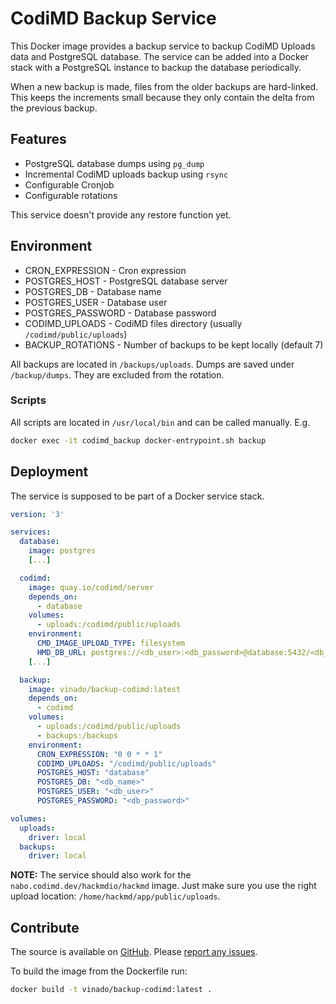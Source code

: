# CodiMD Backup Service

This Docker image provides a backup service to backup CodiMD Uploads data and PostgreSQL database. The service can be added into a Docker stack with a PostgreSQL instance to backup the database periodically.

When a new backup is made, files from the older backups are hard-linked. This keeps the increments small because they only contain the delta from the previous backup.

## Features

- PostgreSQL database dumps using `pg_dump`
- Incremental CodiMD uploads backup using `rsync`
- Configurable Cronjob
- Configurable rotations

This service doesn't provide any restore function yet.

## Environment

- CRON_EXPRESSION - Cron expression
- POSTGRES_HOST - PostgreSQL database server
- POSTGRES_DB - Database name
- POSTGRES_USER - Database user
- POSTGRES_PASSWORD - Database password
- CODIMD_UPLOADS - CodiMD files directory (usually `/codimd/public/uploads`)
- BACKUP_ROTATIONS - Number of backups to be kept locally (default 7)

All backups are located in `/backups/uploads`. Dumps are saved under `/backup/dumps`. They are excluded from the rotation.

### Scripts

All scripts are located in `/usr/local/bin` and can be called manually. E.g.

```sh
docker exec -it codimd_backup docker-entrypoint.sh backup
```

## Deployment

The service is supposed to be part of a Docker service stack.

```yaml
version: '3'

services:
  database:
    image: postgres
    [...]

  codimd:
    image: quay.io/codimd/server
    depends_on:
      - database
    volumes:
      - uploads:/codimd/public/uploads
    environment:
      CMD_IMAGE_UPLOAD_TYPE: filesystem
      HMD_DB_URL: postgres://<db_user>:<db_password>@database:5432/<db_name>
    [...]

  backup:
    image: vinado/backup-codimd:latest
    depends_on:
      - codimd
    volumes:
      - uploads:/codimd/public/uploads
      - backups:/backups
    environment:
      CRON_EXPRESSION: "0 0 * * 1"
      CODIMD_UPLOADS: "/codimd/public/uploads"
      POSTGRES_HOST: "database"
      POSTGRES_DB: "<db_name>"
      POSTGRES_USER: "<db_user>"
      POSTGRES_PASSWORD: "<db_password>"

volumes:
  uploads:
    driver: local
  backups:
    driver: local
```

**NOTE:** The service should also work for the `nabo.codimd.dev/hackmdio/hackmd` image. Just make sure you use the right upload location: `/home/hackmd/app/public/uploads`.

## Contribute

The source is available on [GitHub](https://github.com/V1ncNet/docker). Please [report any issues](https://github.com/V1ncNet/docker/issues).

To build the image from the Dockerfile run:

```sh
docker build -t vinado/backup-codimd:latest .
```
